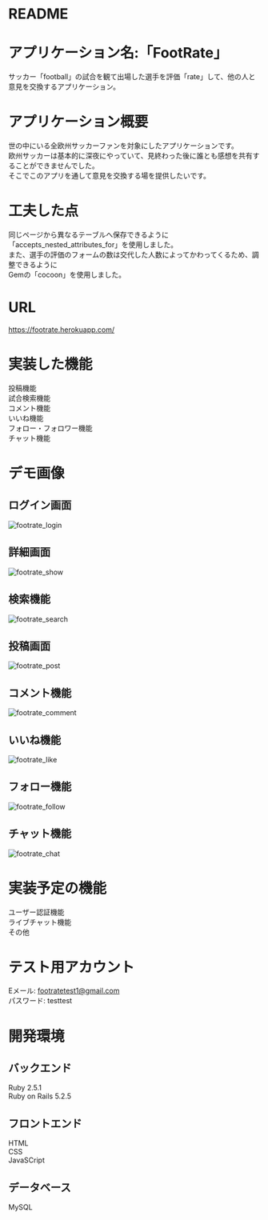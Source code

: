 # README

# アプリケーション名:「FootRate」
 サッカー「football」の試合を観て出場した選手を評価「rate」して、他の人と意見を交換するアプリケーション。  
 
# アプリケーション概要
 世の中にいる全欧州サッカーファンを対象にしたアプリケーションです。  
 欧州サッカーは基本的に深夜にやっていて、見終わった後に誰とも感想を共有することができませんでした。  
 そこでこのアプリを通して意見を交換する場を提供したいです。  

# 工夫した点
 同じページから異なるテーブルへ保存できるように「accepts_nested_attributes_for」を使用しました。  
 また、選手の評価のフォームの数は交代した人数によってかわってくるため、調整できるように  
 Gemの「cocoon」を使用しました。
 
# URL
 https://footrate.herokuapp.com/

# 実装した機能
 投稿機能  
 試合検索機能  
 コメント機能  
 いいね機能  
 フォロー・フォロワー機能  
 チャット機能
 
# デモ画像
## ログイン画面
![footrate_login](https://user-images.githubusercontent.com/78723740/119221774-d9620680-bb2b-11eb-9b7b-c376d29c8135.gif)
## 詳細画面
![footrate_show](https://user-images.githubusercontent.com/78723740/119221828-39f14380-bb2c-11eb-9436-24ffb31ddb62.gif)
## 検索機能
![footrate_search](https://user-images.githubusercontent.com/78723740/119221835-3eb5f780-bb2c-11eb-88dc-8ba3bdaf6527.gif)
## 投稿画面
![footrate_post](https://user-images.githubusercontent.com/78723740/119221838-44abd880-bb2c-11eb-85ad-a2d67080cb30.gif)
## コメント機能
![footrate_comment](https://user-images.githubusercontent.com/78723740/119221848-4d041380-bb2c-11eb-9848-b8a2b58b0070.gif)
## いいね機能
![footrate_like](https://user-images.githubusercontent.com/78723740/119221931-c1d74d80-bb2c-11eb-8ff1-ed8f4eba723a.gif)
## フォロー機能
![footrate_follow](https://user-images.githubusercontent.com/78723740/119221851-57bea880-bb2c-11eb-8ff8-02da59c64095.gif)
## チャット機能
![footrate_chat](https://user-images.githubusercontent.com/78723740/119221854-58efd580-bb2c-11eb-94dc-9adc13a28f8a.gif)

# 実装予定の機能
 ユーザー認証機能  
 ライブチャット機能  
 その他
# テスト用アカウント
 Eメール: footratetest1@gmail.com  
 パスワード: testtest
# 開発環境
## バックエンド
 Ruby 2.5.1  
 Ruby on Rails 5.2.5
## フロントエンド
 HTML  
 CSS  
 JavaSCript
## データベース
 MySQL
